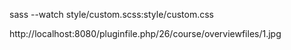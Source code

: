sass --watch style/custom.scss:style/custom.css

http://localhost:8080/pluginfile.php/26/course/overviewfiles/1.jpg